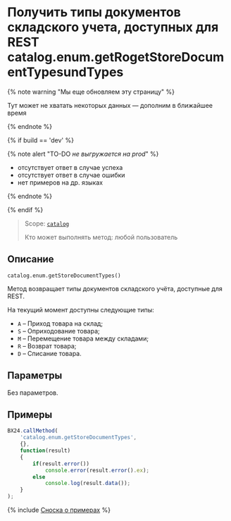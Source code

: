 # Получить типы документов складского учета, доступных для REST catalog.enum.getRogetStoreDocumentTypesundTypes

{% note warning "Мы еще обновляем эту страницу" %}

Тут может не хватать некоторых данных — дополним в ближайшее время

{% endnote %}

{% if build == 'dev' %}

{% note alert "TO-DO _не выгружается на prod_" %}

- отсутствует ответ в случае успеха
- отсутствует ответ в случае ошибки
- нет примеров на др. языках
  
{% endnote %}

{% endif %}

> Scope: [`catalog`](../../scopes/permissions.md)
>
> Кто может выполнять метод: любой пользователь

## Описание

```http
catalog.enum.getStoreDocumentTypes()
```

Метод возвращает типы документов складского учёта, доступные для REST.

На текущий момент доступны следующие типы:
- `A` – Приход товара на склад;
- `S` – Оприходование товара;
- `M` – Перемещение товара между складами;
- `R` – Возврат товара;
- `D` – Списание товара.

## Параметры

Без параметров.

## Примеры

```js
BX24.callMethod(
    'catalog.enum.getStoreDocumentTypes',
    {},
    function(result)
    {
        if(result.error())
            console.error(result.error().ex);
        else
            console.log(result.data());
    }
);
```
{% include [Сноска о примерах](../../../_includes/examples.md) %}